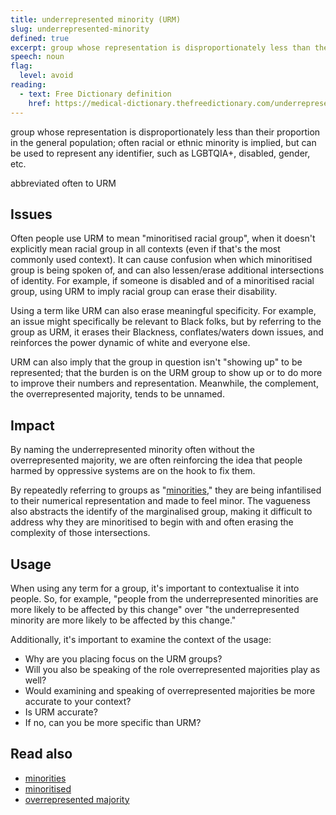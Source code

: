 ```yaml
---
title: underrepresented minority (URM)
slug: underrepresented-minority
defined: true
excerpt: group whose representation is disproportionately less than their proportion in the general population; often racial or ethnic minority is implied, but can be used to represent any identifier, such as LGBTQIA+, disabled, gender, etc. often abbreviated as URM
speech: noun
flag:
  level: avoid
reading:
  - text: Free Dictionary definition
    href: https://medical-dictionary.thefreedictionary.com/underrepresented+minority
---
```


group whose representation is disproportionately less than their proportion in the general population; often racial or ethnic minority is implied, but can be used to represent any identifier, such as LGBTQIA+, disabled, gender, etc.

abbreviated often to URM

## Issues

Often people use URM to mean "minoritised racial group", when it doesn't explicitly mean racial group in all contexts (even if that's the most commonly used context). It can cause confusion when which minoritised group is being spoken of, and can also lessen/erase additional intersections of identity. For example, if someone is disabled and of a minoritised racial group, using URM to imply racial group can erase their disability.

Using a term like URM can also erase meaningful specificity. For example, an issue might specifically be relevant to Black folks, but by referring to the group as URM, it erases their Blackness, conflates/waters down issues, and reinforces the power dynamic of white and everyone else.

URM can also imply that the group in question isn't "showing up" to be represented; that the burden is on the URM group to show up or to do more to improve their numbers and representation. Meanwhile, the complement, the overrepresented majority, tends to be unnamed.

## Impact

By naming the underrepresented minority often without the overrepresented majority, we are often reinforcing the idea that people harmed by oppressive systems are on the hook to fix them.

By repeatedly referring to groups as "[minorities](/definitions/minorities)," they are being infantilised to their numerical representation and made to feel minor. The vagueness also abstracts the identify of the marginalised group, making it difficult to address why they are minoritised to begin with and often erasing the complexity of those intersections.

## Usage

When using any term for a group, it's important to contextualise it into people. So, for example, "people from the underrepresented minorities are more likely to be affected by this change" over "the underrepresented minority are more likely to be affected by this change."

Additionally, it's important to examine the context of the usage:

- Why are you placing focus on the URM groups?
- Will you also be speaking of the role overrepresented majorities play as well?
- Would examining and speaking of overrepresented majorities be more accurate to your context?
- Is URM accurate?
- If no, can you be more specific than URM?

## Read also

- [minorities](/definitions/minorities)
- [minoritised](/definitions/minoritised)
- [overrepresented majority](/definitions/overrepresented-majority)
